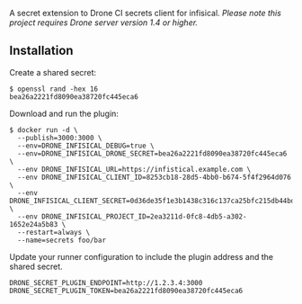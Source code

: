 A secret extension to Drone CI secrets client for infisical. _Please note this project requires Drone server version 1.4 or higher._

## Installation

Create a shared secret:

```console
$ openssl rand -hex 16
bea26a2221fd8090ea38720fc445eca6
```

Download and run the plugin:

```console
$ docker run -d \
  --publish=3000:3000 \
  --env=DRONE_INFISICAL_DEBUG=true \
  --env=DRONE_INFISICAL_DRONE_SECRET=bea26a2221fd8090ea38720fc445eca6 \
  --env DRONE_INFISICAL_URL=https://infistical.example.com \
  --env DRONE_INFISICAL_CLIENT_ID=8253cb18-28d5-4bb0-b674-5f4f2964d076 \
  --env DRONE_INFISICAL_CLIENT_SECRET=0d36de35f1e3b1438c316c137ca25bfc215db44bd7b5958b21f3fbfc51bb3d9a \
  --env DRONE_INFISICAL_PROJECT_ID=2ea3211d-0fc8-4db5-a302-1652e24a5b83 \
  --restart=always \
  --name=secrets foo/bar
```

Update your runner configuration to include the plugin address and the shared secret.

```text
DRONE_SECRET_PLUGIN_ENDPOINT=http://1.2.3.4:3000
DRONE_SECRET_PLUGIN_TOKEN=bea26a2221fd8090ea38720fc445eca6

